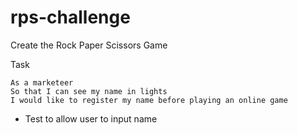 # rps-challenge
Create the Rock Paper Scissors Game

Task

```
As a marketeer
So that I can see my name in lights
I would like to register my name before playing an online game
```

* Test to allow user to input name
